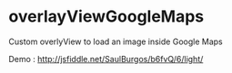 overlayViewGoogleMaps
=====================

Custom overlyView to load an image inside Google Maps

Demo : http://jsfiddle.net/SaulBurgos/b6fvQ/6/light/



